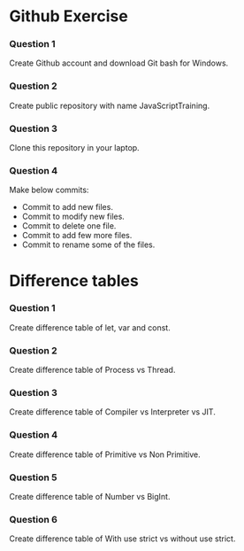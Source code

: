 # Github Exercise

### Question 1

Create Github account and download Git bash for Windows.

### Question 2

Create public repository with name JavaScriptTraining.

### Question 3

Clone this repository in your laptop.

### Question 4

Make below commits:

- Commit to add new files.
- Commit to modify new files.
- Commit to delete one file.
- Commit to add few more files.
- Commit to rename some of the files.

# Difference tables

### Question 1

Create difference table of let, var and const.

### Question 2

Create difference table of Process vs Thread.

### Question 3

Create difference table of Compiler vs Interpreter vs JIT.

### Question 4

Create difference table of Primitive vs Non Primitive.

### Question 5

Create difference table of Number vs BigInt.

### Question 6

Create difference table of With use strict vs without use strict.
